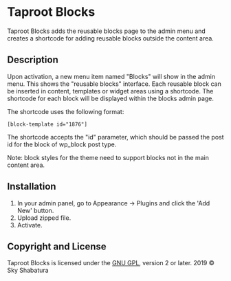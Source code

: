 # Taproot Blocks

Taproot Blocks adds the reusable blocks page to the admin menu and creates a shortcode for adding reusable blocks outside the content area.

## Description
Upon activation, a new menu item named "Blocks" will show in the admin menu. This shows the "reusable blocks" interface. Each reusable block can be inserted in content, templates or widget areas using a shortcode. The shortcode for each block will be displayed within the blocks admin page.

The shortcode uses the following format:

`[block-template id="1876"]`

The shortcode accepts the "id" parameter, which should be passed the post id for the block of wp_block post type.

Note: block styles for the theme need to support blocks not in the main content area.

## Installation
1. In your admin panel, go to Appearance -> Plugins and click the 'Add New' button.
2. Upload zipped file.
3. Activate.


## Copyright and License
Taproot Blocks is licensed under the [GNU GPL](https://www.gnu.org/licenses/gpl-2.0.html), version 2 or later.
2019 © Sky Shabatura